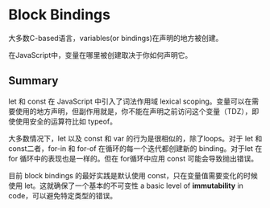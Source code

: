 # Block Bindings

大多数C-based语言，variables(or bindings)在声明的地方被创建。

在JavaScript中，变量在哪里被创建取决于你如何声明它。

## Summary

let 和 const 在 JavaScript 中引入了词法作用域 lexical scoping。变量可以在需要使用的地方声明，但副作用就是，你不能在声明之前访问这个变量（TDZ），即使使用安全的运算符比如 typeof。

大多数情况下，let 以及 const 和 var 的行为是很相似的，除了loops。对于 let 和 const二者，for-in 和 for-of 在循环的每一个迭代都创建新的 binding。对于let 在 for 循环中的表现也是一样的。但在 for循环中应用 const 可能会导致抛出错误。

目前 block bindings 的最好实践是默认使用 const，只在变量值需要变化的时候使用 let。这就确保了一个基本的不可变性 a basic level of **immutability** in code，可以避免特定类型的错误。



